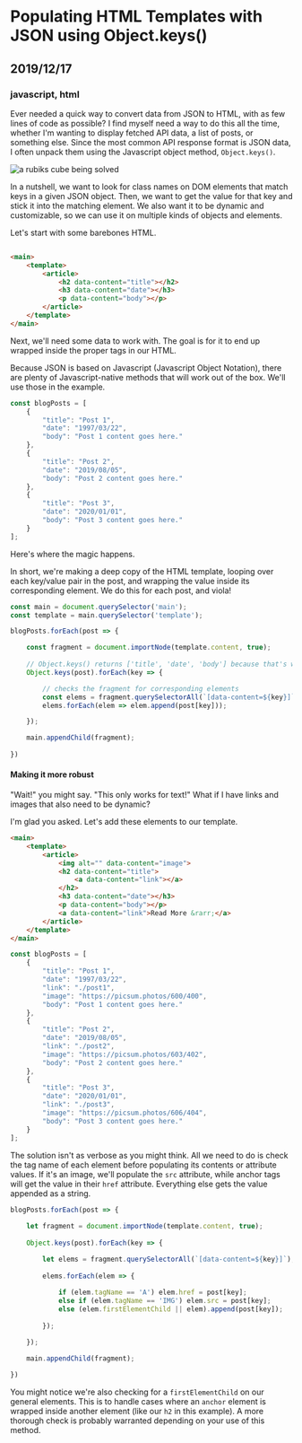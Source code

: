 # Populating HTML Templates with JSON using Object.keys()
## 2019/12/17
### javascript, html

Ever needed a quick way to convert data from JSON to HTML, with as few lines of code as possible? I find myself need a way to do this all the time, whether I'm wanting to display fetched API data, a list of posts, or something else.  Since the most common API response format is JSON data, I often unpack them using the Javascript object method, `Object.keys()`.

![a rubiks cube being solved](/_images/blog/rubiks-cube.jpg)

In a nutshell, we want to look for class names on DOM elements that match keys in a given JSON object.  Then, we want to get the value for that key and stick it into the matching element.  We also want it to be dynamic and customizable, so we can use it on multiple kinds of objects and elements.

Let's start with some barebones HTML.

```html

<main>
    <template>
        <article>
            <h2 data-content="title"></h2>
            <h3 data-content="date"></h3>
            <p data-content="body"></p>
        </article>
    </template>
</main>

```

Next, we'll need some data to work with. The goal is for it to end up wrapped inside the proper tags in our HTML.

Because JSON is based on Javascript (Javascript Object Notation), there are plenty of Javascript-native methods that will work out of the box. We'll use those in the example.

```javascript
const blogPosts = [
    {
        "title": "Post 1",
        "date": "1997/03/22",
        "body": "Post 1 content goes here."
    },
    {
        "title": "Post 2",
        "date": "2019/08/05",
        "body": "Post 2 content goes here."
    },
    {
        "title": "Post 3",
        "date": "2020/01/01",
        "body": "Post 3 content goes here."
    }
];
```

Here's where the magic happens.

In short, we're making a deep copy of the HTML template, looping over each key/value pair in the post, and wrapping the value inside its corresponding element.  We do this for each post, and viola!

```javascript
const main = document.querySelector('main');
const template = main.querySelector('template');

blogPosts.forEach(post => {

    const fragment = document.importNode(template.content, true);
    
    // Object.keys() returns ['title', 'date', 'body'] because that's what we've named the key/value pairs for each post in our JSON
    Object.keys(post).forEach(key => {

        // checks the fragment for corresponding elements
        const elems = fragment.querySelectorAll(`[data-content=${key}]`);
        elems.forEach(elem => elem.append(post[key]));

    });

    main.appendChild(fragment);
	
})
```

<p class="codepen" data-height="720" data-default-tab="html,result" data-user="bradeneast" data-slug-hash="GRgNqPJ"></p>


#### Making it more robust

"Wait!" you might say.  "This only works for text!"  What if I have links and images that also need to be dynamic?

I'm glad you asked. Let's add these elements to our template.

```html
<main>
    <template>
        <article>
            <img alt="" data-content="image">
            <h2 data-content="title">
                <a data-content="link"></a>
            </h2>
            <h3 data-content="date"></h3>
            <p data-content="body"></p>
            <a data-content="link">Read More &rarr;</a>
        </article>
    </template>
</main>
```

```javascript
const blogPosts = [
    {
        "title": "Post 1",
        "date": "1997/03/22",
		"link": "./post1",
		"image": "https://picsum.photos/600/400",
        "body": "Post 1 content goes here."
    },
    {
        "title": "Post 2",
        "date": "2019/08/05",
		"link": "./post2",
		"image": "https://picsum.photos/603/402",
        "body": "Post 2 content goes here."
    },
    {
        "title": "Post 3",
        "date": "2020/01/01",
		"link": "./post3",
		"image": "https://picsum.photos/606/404",
        "body": "Post 3 content goes here."
    }
];
```

The solution isn't as verbose as you might think.  All we need to do is check the tag name of each element before populating its contents or attribute values.  If it's an image, we'll populate the `src` attribute, while anchor tags will get the value in their `href` attribute.  Everything else gets the value appended as a string.

```javascript
blogPosts.forEach(post => {
	
    let fragment = document.importNode(template.content, true);
    
    Object.keys(post).forEach(key => {

        let elems = fragment.querySelectorAll(`[data-content=${key}]`);
		
		elems.forEach(elem => {
			
			if (elem.tagName == 'A') elem.href = post[key];
			else if (elem.tagName == 'IMG') elem.src = post[key];
			else (elem.firstElementChild || elem).append(post[key]);
			
		});

    });

    main.appendChild(fragment);
	
})
```

You might notice we're also checking for a `firstElementChild` on our general elements.  This is to handle cases where an `anchor` element is wrapped inside another element (like our `h2` in this example).  A more thorough check is probably warranted depending on your use of this method.

<p class="codepen" data-height="720" data-default-tab="html,result" data-user="bradeneast" data-slug-hash="KKwNYWQ"></p>